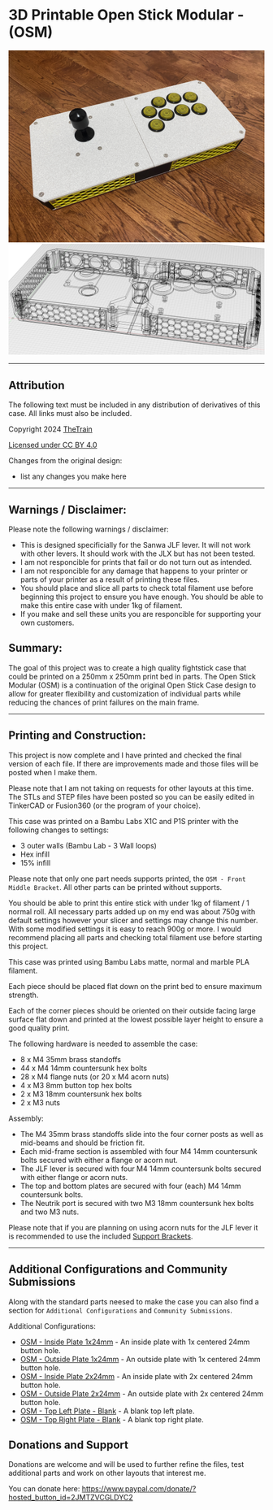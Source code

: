 # 3D Printable Open Stick Modular - (OSM)

![3D Printable Open Stick Modular (OSM) - Complete Front](Assets/OSM%20-%2001.JPG)
![3D Printable Open Stick Modular (OSM) - Wireframe](Assets/OSM%20-%20Wireframe.png)

---

## Attribution

The following text must be included in any distribution of derivatives of this case. All links must also be included.

Copyright 2024 [TheTrain](https://github.com/TheTrainGoes)

[Licensed under CC BY 4.0](https://creativecommons.org/licenses/by/4.0/)

Changes from the original design:
  - list any changes you make here

---

## Warnings / Disclaimer:

Please note the following warnings / disclaimer:
- This is designed specificially for the Sanwa JLF lever.  It will not work with other levers.  It should work with the JLX but has not been tested.
- I am not responcible for prints that fail or do not turn out as intended.
- I am not responcible for any damage that happens to your printer or parts of your printer as a result of printing these files.
- You should place and slice all parts to check total filament use before beginning this project to ensure you have enough.  You should be able to make this entire case with under 1kg of filament.
- If you make and sell these units you are responcible for supporting your own customers.

## Summary:

The goal of this project was to create a high quality fightstick case that could be printed on a 250mm x 250mm print bed in parts.  The Open Stick Modular (OSM) is a continuation of the original Open Stick Case design to allow for greater flexibility and customization of individual parts while reducing the chances of print failures on the main frame.

---

## Printing and Construction:

This project is now complete and I have printed and checked the final version of each file.  If there are improvements made and those files will be posted when I make them.

Please note that I am not taking on requests for other layouts at this time.  The STLs and STEP files have been posted so you can be easily edited in TinkerCAD or Fusion360 (or the program of your choice).

This case was printed on a Bambu Labs X1C and P1S printer with the following changes to settings:
- 3 outer walls (Bambu Lab - 3 Wall loops)
- Hex infill
- 15% infill

Please note that only one part needs supports printed, the `OSM - Front Middle Bracket`.  All other parts can be printed without supports.

You should be able to print this entire stick with under 1kg of filament / 1 normal roll.  All necessary parts added up on my end was about 750g with default settings however your slicer and settings may change this number.  With some modified settings it is easy to reach 900g or more.  I would recommend placing all parts and checking total filament use before starting this project.

This case was printed using Bambu Labs matte, normal and marble PLA filament.

Each piece should be placed flat down on the print bed to ensure maximum strength. 

Each of the corner pieces should be oriented on their outside facing large surface flat down and printed at the lowest possible layer height to ensure a good quality print.

The following hardware is needed to assemble the case:
- 8 x M4 35mm brass standoffs
- 44 x M4 14mm countersunk hex bolts
- 28 x M4 flange nuts (or 20 x M4 acorn nuts)
- 4 x M3 8mm button top hex bolts
- 2 x M3 18mm countersunk hex bolts
- 2 x M3 nuts


Assembly:
- The M4 35mm brass standoffs slide into the four corner posts as well as mid-beams and should be friction fit.
- Each mid-frame section is assembled with four M4 14mm countersunk bolts secured with either a flange or acorn nut.
- The JLF lever is secured with four M4 14mm countersunk bolts secured with either flange or acorn nuts.
- The top and bottom plates are secured with four (each) M4 14mm countersunk bolts.
- The Neutrik port is secured with two M3 18mm countersunk hex bolts and two M3 nuts.

Please note that if you are planning on using acorn nuts for the JLF lever it is recommended to use the included [Support Brackets](3D%20Print%20Files/OSM%20-%20Back%20JLF%20Support%20Bracket.stl).

---

## Additional Configurations and Community Submissions

Along with the standard parts neesed to make the case you can also find a section for `Additional Configurations` and `Community Submissions`.  

Additional Configurations:
- [OSM - Inside Plate 1x24mm](3D%20Print%20Files/Additional%20Configurations/OSM%20-%20Inside%20Plate%201x24mm.stl) - An inside plate with 1x centered 24mm button hole.
- [OSM - Outside Plate 1x24mm](3D%20Print%20Files/Additional%20Configurations/OSM%20-%20Outside%20Plate%201x24mm.stl) - An outside plate with 1x centered 24mm button hole.
- [OSM - Inside Plate 2x24mm](3D%20Print%20Files/Additional%20Configurations/OSM%20-%20Inside%20Plate%202x24mm.stl) - An inside plate with 2x centered 24mm button hole.
- [OSM - Outside Plate 2x24mm](3D%20Print%20Files/Additional%20Configurations/OSM%20-%20Outside%20Plate%202x24mm.stl) - An outside plate with 2x centered 24mm button hole.
- [OSM - Top Left Plate - Blank](3D%20Print%20Files/Additional%20Configurations/OSM%20-%20Top%20Left%20Plate%20-%20Blank.stl) - A blank top left plate.
- [OSM - Top Right Plate - Blank](3D%20Print%20Files/Additional%20Configurations/OSM%20-%20Top%20Right%20Plate%20-%20Blank.stl) - A blank top right plate.

## Donations and Support

Donations are welcome and will be used to further refine the files, test additional parts and work on other layouts that interest me.

You can donate here: https://www.paypal.com/donate/?hosted_button_id=2JMTZVCGLDYC2